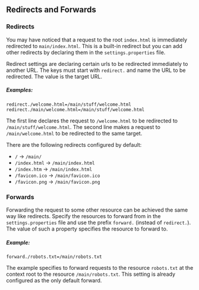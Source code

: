 ## Redirects and Forwards

### Redirects

You may have noticed that a request to the root `index.html` is immediately
redirected to `main/index.html`. This is a built-in redirect but you can add
other redirects by declaring them in the `settings.properties` file.

Redirect settings are declaring certain urls to be redirected immediately to
another URL. The keys must start with `redirect.` and name the URL to be
redirected. The value is the target URL.

##### Examples:

    redirect./welcome.html=/main/stuff/welcome.html
    redirect./main/welcome.html=/main/stuff/welcome.html

The first line declares the request to `/welcome.html` to be redirected to
`/main/stuff/welcome.html`. The second line makes a request to
`/main/welcome.html` to be redirected to the same target.

There are the following redirects configured by default:

* `/` -> `/main/`
* `/index.html` -> `/main/index.html`
* `/index.htm` -> `/main/index.html`
* `/favicon.ico` -> `/main/favicon.ico`
* `/favicon.png` -> `/main/favicon.png`

### Forwards

Forwarding the request to some other resource can be achieved the same way
like redirects. Specify the resources to forward from in the `settings.properties`
file and use the prefix `forward.` (instead of `redirect.`). The value of such
a property specifies the resource to forward to.

##### Example:

    forward./robots.txt=/main/robots.txt

The example specifies to forward requests to the resource `robots.txt` at the
context root to the resource `/main/robots.txt`. This setting is already
configured as the only default forward.
